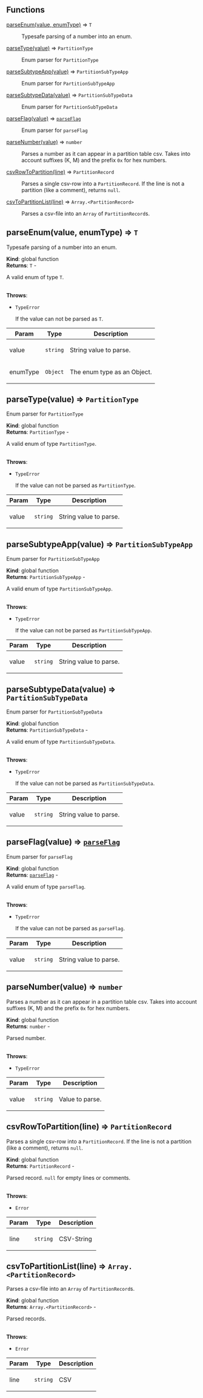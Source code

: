 ## Functions

<dl>
<dt><a href="#parseEnum">parseEnum(value, enumType)</a> ⇒ <code>T</code></dt>
<dd><p>Typesafe parsing of a number into an enum.</p></dd>
<dt><a href="#parseType">parseType(value)</a> ⇒ <code>PartitionType</code></dt>
<dd><p>Enum parser for <code>PartitionType</code></p></dd>
<dt><a href="#parseSubtypeApp">parseSubtypeApp(value)</a> ⇒ <code>PartitionSubTypeApp</code></dt>
<dd><p>Enum parser for <code>PartitionSubTypeApp</code></p></dd>
<dt><a href="#parseSubtypeData">parseSubtypeData(value)</a> ⇒ <code>PartitionSubTypeData</code></dt>
<dd><p>Enum parser for <code>PartitionSubTypeData</code></p></dd>
<dt><a href="#parseFlag">parseFlag(value)</a> ⇒ <code><a href="#parseFlag">parseFlag</a></code></dt>
<dd><p>Enum parser for <code>parseFlag</code></p></dd>
<dt><a href="#parseNumber">parseNumber(value)</a> ⇒ <code>number</code></dt>
<dd><p>Parses a number as it can appear in a partition table csv. Takes into account
suffixes (K, M) and the prefix <code>0x</code> for hex numbers.</p></dd>
<dt><a href="#csvRowToPartition">csvRowToPartition(line)</a> ⇒ <code>PartitionRecord</code></dt>
<dd><p>Parses a single csv-row into a <code>PartitionRecord</code>. If the line is not a partition
(like a comment), returns <code>null</code>.</p></dd>
<dt><a href="#csvToPartitionList">csvToPartitionList(line)</a> ⇒ <code>Array.&lt;PartitionRecord&gt;</code></dt>
<dd><p>Parses a csv-file into an <code>Array</code> of <code>PartitionRecord</code>s.</p></dd>
</dl>

<a name="parseEnum"></a>

## parseEnum(value, enumType) ⇒ <code>T</code>
<p>Typesafe parsing of a number into an enum.</p>

**Kind**: global function  
**Returns**: <code>T</code> - <p>A valid enum of type <code>T</code>.</p>  
**Throws**:

- <code>TypeError</code> <p>If the value can not be parsed as <code>T</code>.</p>


| Param | Type | Description |
| --- | --- | --- |
| value | <code>string</code> | <p>String value to parse.</p> |
| enumType | <code>Object</code> | <p>The enum type as an Object.</p> |

<a name="parseType"></a>

## parseType(value) ⇒ <code>PartitionType</code>
<p>Enum parser for <code>PartitionType</code></p>

**Kind**: global function  
**Returns**: <code>PartitionType</code> - <p>A valid enum of type <code>PartitionType</code>.</p>  
**Throws**:

- <code>TypeError</code> <p>If the value can not be parsed as <code>PartitionType</code>.</p>


| Param | Type | Description |
| --- | --- | --- |
| value | <code>string</code> | <p>String value to parse.</p> |

<a name="parseSubtypeApp"></a>

## parseSubtypeApp(value) ⇒ <code>PartitionSubTypeApp</code>
<p>Enum parser for <code>PartitionSubTypeApp</code></p>

**Kind**: global function  
**Returns**: <code>PartitionSubTypeApp</code> - <p>A valid enum of type <code>PartitionSubTypeApp</code>.</p>  
**Throws**:

- <code>TypeError</code> <p>If the value can not be parsed as <code>PartitionSubTypeApp</code>.</p>


| Param | Type | Description |
| --- | --- | --- |
| value | <code>string</code> | <p>String value to parse.</p> |

<a name="parseSubtypeData"></a>

## parseSubtypeData(value) ⇒ <code>PartitionSubTypeData</code>
<p>Enum parser for <code>PartitionSubTypeData</code></p>

**Kind**: global function  
**Returns**: <code>PartitionSubTypeData</code> - <p>A valid enum of type <code>PartitionSubTypeData</code>.</p>  
**Throws**:

- <code>TypeError</code> <p>If the value can not be parsed as <code>PartitionSubTypeData</code>.</p>


| Param | Type | Description |
| --- | --- | --- |
| value | <code>string</code> | <p>String value to parse.</p> |

<a name="parseFlag"></a>

## parseFlag(value) ⇒ [<code>parseFlag</code>](#parseFlag)
<p>Enum parser for <code>parseFlag</code></p>

**Kind**: global function  
**Returns**: [<code>parseFlag</code>](#parseFlag) - <p>A valid enum of type <code>parseFlag</code>.</p>  
**Throws**:

- <code>TypeError</code> <p>If the value can not be parsed as <code>parseFlag</code>.</p>


| Param | Type | Description |
| --- | --- | --- |
| value | <code>string</code> | <p>String value to parse.</p> |

<a name="parseNumber"></a>

## parseNumber(value) ⇒ <code>number</code>
<p>Parses a number as it can appear in a partition table csv. Takes into account
suffixes (K, M) and the prefix <code>0x</code> for hex numbers.</p>

**Kind**: global function  
**Returns**: <code>number</code> - <p>Parsed number.</p>  
**Throws**:

- <code>TypeError</code> 


| Param | Type | Description |
| --- | --- | --- |
| value | <code>string</code> | <p>Value to parse.</p> |

<a name="csvRowToPartition"></a>

## csvRowToPartition(line) ⇒ <code>PartitionRecord</code>
<p>Parses a single csv-row into a <code>PartitionRecord</code>. If the line is not a partition
(like a comment), returns <code>null</code>.</p>

**Kind**: global function  
**Returns**: <code>PartitionRecord</code> - <p>Parsed record. <code>null</code> for empty lines or comments.</p>  
**Throws**:

- <code>Error</code> 


| Param | Type | Description |
| --- | --- | --- |
| line | <code>string</code> | <p>CSV-String</p> |

<a name="csvToPartitionList"></a>

## csvToPartitionList(line) ⇒ <code>Array.&lt;PartitionRecord&gt;</code>
<p>Parses a csv-file into an <code>Array</code> of <code>PartitionRecord</code>s.</p>

**Kind**: global function  
**Returns**: <code>Array.&lt;PartitionRecord&gt;</code> - <p>Parsed records.</p>  
**Throws**:

- <code>Error</code> 


| Param | Type | Description |
| --- | --- | --- |
| line | <code>string</code> | <p>CSV</p> |

